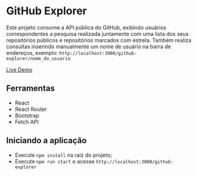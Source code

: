 # GitHub Explorer

Este projeto consome a API pública do GitHub, exibindo usuários correspondentes a pesquisa realizada juntamente com uma lista dos seus repositórios públicos e repositórios marcados com estrela. Também realiza consultas inserindo manualmente um nome de usuário na barra de endereços, exemplo: `http://localhost:3000/github-explorer/nome_do_usuario`

[Live Demo](https://github-explorer-git-main-ikuroidev.vercel.app/)

## Ferramentas

- React
- React Router
- Bootstrap
- Fetch API

## Iniciando a aplicação

- Execute `npm install` na raiz do projeto;
- Execute `npm run start` e acesse `http://localhost:3000/github-explorer`
